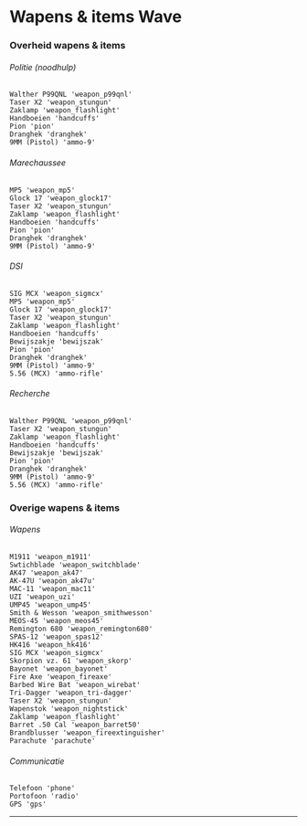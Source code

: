 # Wapens & items Wave

### Overheid wapens & items
###### Politie (noodhulp)
    Walther P99QNL 'weapon_p99qnl'
    Taser X2 'weapon_stungun'
    Zaklamp 'weapon_flashlight'
    Handboeien 'handcuffs'
    Pion 'pion'
    Dranghek 'dranghek'
    9MM (Pistol) 'ammo-9'
###### Marechaussee
    MP5 'weapon_mp5'
    Glock 17 'weapon_glock17'
    Taser X2 'weapon_stungun'
    Zaklamp 'weapon_flashlight'
    Handboeien 'handcuffs'
    Pion 'pion'
    Dranghek 'dranghek'
    9MM (Pistol) 'ammo-9'
###### DSI
    SIG MCX 'weapon_sigmcx'
    MP5 'weapon_mp5'
    Glock 17 'weapon_glock17'
    Taser X2 'weapon_stungun'
    Zaklamp 'weapon_flashlight'
    Handboeien 'handcuffs'
    Bewijszakje 'bewijszak'
    Pion 'pion'
    Dranghek 'dranghek'
    9MM (Pistol) 'ammo-9'
    5.56 (MCX) 'ammo-rifle'
###### Recherche
    Walther P99QNL 'weapon_p99qnl'
    Taser X2 'weapon_stungun'
    Zaklamp 'weapon_flashlight'
    Handboeien 'handcuffs'
    Bewijszakje 'bewijszak'
    Pion 'pion'
    Dranghek 'dranghek'
    9MM (Pistol) 'ammo-9'
    5.56 (MCX) 'ammo-rifle'

### Overige wapens & items
###### Wapens
    M1911 'weapon_m1911'
    Swtichblade 'weapon_switchblade'
    AK47 'weapon_ak47'
    AK-47U 'weapon_ak47u'
    MAC-11 'weapon_mac11'
    UZI 'weapon_uzi'
    UMP45 'weapon_ump45'
    Smith & Wesson 'weapon_smithwesson'
    MEOS-45 'weapon_meos45'
    Remington 680 'weapon_remington680'
    SPAS-12 'weapon_spas12'
    HK416 'weapon_hk416'
    SIG MCX 'weapon_sigmcx'
    Skorpion vz. 61 'weapon_skorp'
    Bayonet 'weapon_bayonet'
    Fire Axe 'weapon_fireaxe'
    Barbed Wire Bat 'weapon_wirebat'
    Tri-Dagger 'weapon_tri-dagger'
    Taser X2 'weapon_stungun'
    Wapenstok 'weapon_nightstick'
    Zaklamp 'weapon_flashlight'
    Barret .50 Cal 'weapon_barret50'
    Brandblusser 'weapon_fireextinguisher'
    Parachute 'parachute'
###### Communicatie
    Telefoon 'phone'
    Portofoon 'radio'
    GPS 'gps'
    
    
---------------------
